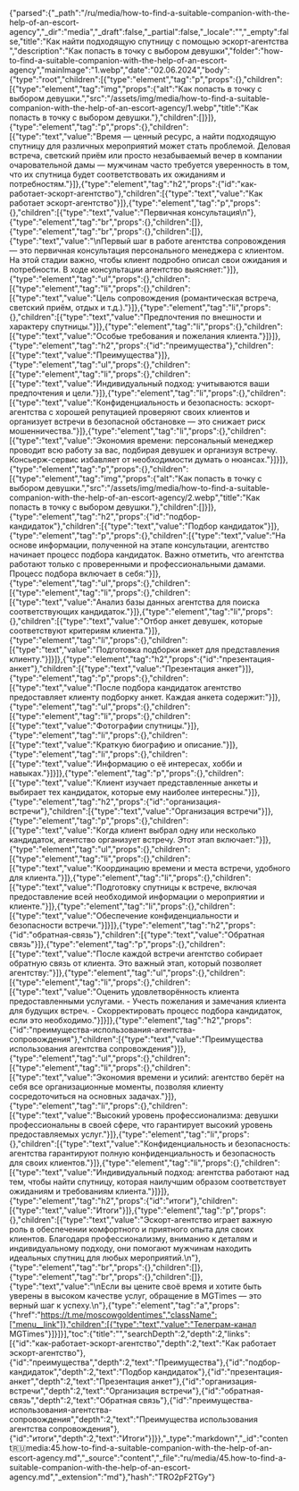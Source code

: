 {"parsed":{"_path":"/ru/media/how-to-find-a-suitable-companion-with-the-help-of-an-escort-agency","_dir":"media","_draft":false,"_partial":false,"_locale":"","_empty":false,"title":"Как найти подходящую спутницу с помощью эскорт-агентства ","description":"Как попасть в точку с выбором девушки","folder":"how-to-find-a-suitable-companion-with-the-help-of-an-escort-agency","mainImage":"1.webp","date":"02.06.2024","body":{"type":"root","children":[{"type":"element","tag":"p","props":{},"children":[{"type":"element","tag":"img","props":{"alt":"Как попасть в точку с выбором девушки.","src":"/assets/img/media/how-to-find-a-suitable-companion-with-the-help-of-an-escort-agency/1.webp","title":"Как попасть в точку с выбором девушки."},"children":[]}]},{"type":"element","tag":"p","props":{},"children":[{"type":"text","value":"Время — ценный ресурс, а найти подходящую спутницу для различных мероприятий может стать проблемой. Деловая встреча, светский приём или просто незабываемый вечер в компании очаровательной дамы — мужчинам часто требуется уверенность в том, что их спутница будет соответствовать их ожиданиям и потребностям."}]},{"type":"element","tag":"h2","props":{"id":"как-работает-эскорт-агентство"},"children":[{"type":"text","value":"Как работает эскорт-агентство"}]},{"type":"element","tag":"p","props":{},"children":[{"type":"text","value":"Первичная консультация\n"},{"type":"element","tag":"br","props":{},"children":[]},{"type":"element","tag":"br","props":{},"children":[]},{"type":"text","value":"\nПервый шаг в работе агентства сопровождения — это первичная консультация персонального менеджера с клиентом. На этой стадии важно, чтобы клиент подробно описал свои ожидания и потребности. В ходе консультации агентство выясняет:"}]},{"type":"element","tag":"ul","props":{},"children":[{"type":"element","tag":"li","props":{},"children":[{"type":"text","value":"Цель сопровождения (романтическая встреча, светский приём, отдых и т.д.)."}]},{"type":"element","tag":"li","props":{},"children":[{"type":"text","value":"Предпочтения по внешности и характеру спутницы."}]},{"type":"element","tag":"li","props":{},"children":[{"type":"text","value":"Особые требования и пожелания клиента."}]}]},{"type":"element","tag":"h2","props":{"id":"преимущества"},"children":[{"type":"text","value":"Преимущества"}]},{"type":"element","tag":"ul","props":{},"children":[{"type":"element","tag":"li","props":{},"children":[{"type":"text","value":"Индивидуальный подход: учитываются ваши предпочтения и цели."}]},{"type":"element","tag":"li","props":{},"children":[{"type":"text","value":"Конфиденциальность и безопасность: эскорт-агентства с хорошей репутацией проверяют своих клиентов и организует встречи в безопасной обстановке — это снижает риск мошенничества."}]},{"type":"element","tag":"li","props":{},"children":[{"type":"text","value":"Экономия времени: персональный менеджер проводит всю работу за вас, подбирая девушек и организуя встречу. Консьерж-сервис избавляет от необходимости думать о нюансах."}]}]},{"type":"element","tag":"p","props":{},"children":[{"type":"element","tag":"img","props":{"alt":"Как попасть в точку с выбором девушки.","src":"/assets/img/media/how-to-find-a-suitable-companion-with-the-help-of-an-escort-agency/2.webp","title":"Как попасть в точку с выбором девушки."},"children":[]}]},{"type":"element","tag":"h2","props":{"id":"подбор-кандидаток"},"children":[{"type":"text","value":"Подбор кандидаток"}]},{"type":"element","tag":"p","props":{},"children":[{"type":"text","value":"На основе информации, полученной на этапе консультации, агентство начинает процесс подбора кандидаток. Важно отметить, что агентства работают только с проверенными и профессиональными дамами. Процесс подбора включает в себя:"}]},{"type":"element","tag":"ul","props":{},"children":[{"type":"element","tag":"li","props":{},"children":[{"type":"text","value":"Анализ базы данных агентства для поиска соответствующих кандидаток."}]},{"type":"element","tag":"li","props":{},"children":[{"type":"text","value":"Отбор анкет девушек, которые соответствуют критериям клиента."}]},{"type":"element","tag":"li","props":{},"children":[{"type":"text","value":"Подготовка подборки анкет для представления клиенту."}]}]},{"type":"element","tag":"h2","props":{"id":"презентация-анкет"},"children":[{"type":"text","value":"Презентация анкет"}]},{"type":"element","tag":"p","props":{},"children":[{"type":"text","value":"После подбора кандидаток агентство предоставляет клиенту подборку анкет. Каждая анкета содержит:"}]},{"type":"element","tag":"ul","props":{},"children":[{"type":"element","tag":"li","props":{},"children":[{"type":"text","value":"Фотографии спутницы."}]},{"type":"element","tag":"li","props":{},"children":[{"type":"text","value":"Краткую биографию и описание."}]},{"type":"element","tag":"li","props":{},"children":[{"type":"text","value":"Информацию о её интересах, хобби и навыках."}]}]},{"type":"element","tag":"p","props":{},"children":[{"type":"text","value":"Клиент изучает представленные анкеты и выбирает тех кандидаток, которые ему наиболее интересны."}]},{"type":"element","tag":"h2","props":{"id":"организация-встречи"},"children":[{"type":"text","value":"Организация встречи"}]},{"type":"element","tag":"p","props":{},"children":[{"type":"text","value":"Когда клиент выбрал одну или несколько кандидаток, агентство организует встречу. Этот этап включает:"}]},{"type":"element","tag":"ul","props":{},"children":[{"type":"element","tag":"li","props":{},"children":[{"type":"text","value":"Координацию времени и места встречи, удобного для клиента."}]},{"type":"element","tag":"li","props":{},"children":[{"type":"text","value":"Подготовку спутницы к встрече, включая предоставление всей необходимой информации о мероприятии и клиенте."}]},{"type":"element","tag":"li","props":{},"children":[{"type":"text","value":"Обеспечение конфиденциальности и безопасности встречи."}]}]},{"type":"element","tag":"h2","props":{"id":"обратная-связь"},"children":[{"type":"text","value":"Обратная связь"}]},{"type":"element","tag":"p","props":{},"children":[{"type":"text","value":"После каждой встречи агентство собирает обратную связь от клиента. Это важный этап, который позволяет агентству:"}]},{"type":"element","tag":"ul","props":{},"children":[{"type":"element","tag":"li","props":{},"children":[{"type":"text","value":"Оценить удовлетворённость клиента предоставленными услугами. - Учесть пожелания и замечания клиента для будущих встреч. - Скорректировать процесс подбора кандидаток, если это необходимо."}]}]},{"type":"element","tag":"h2","props":{"id":"преимущества-использования-агентства-сопровождения"},"children":[{"type":"text","value":"Преимущества использования агентства сопровождения"}]},{"type":"element","tag":"ul","props":{},"children":[{"type":"element","tag":"li","props":{},"children":[{"type":"text","value":"Экономия времени и усилий: агентство берёт на себя все организационные моменты, позволяя клиенту сосредоточиться на основных задачах."}]},{"type":"element","tag":"li","props":{},"children":[{"type":"text","value":"Высокий уровень профессионализма: девушки профессиональны в своей сфере, что гарантирует высокий уровень предоставляемых услуг."}]},{"type":"element","tag":"li","props":{},"children":[{"type":"text","value":"Конфиденциальность и безопасность: агентства гарантируют полную конфиденциальность и безопасность для своих клиентов."}]},{"type":"element","tag":"li","props":{},"children":[{"type":"text","value":"Индивидуальный подход: агентства работают над тем, чтобы найти спутницу, которая наилучшим образом соответствует ожиданиям и требованиям клиента."}]}]},{"type":"element","tag":"h2","props":{"id":"итоги"},"children":[{"type":"text","value":"Итоги"}]},{"type":"element","tag":"p","props":{},"children":[{"type":"text","value":"Эскорт-агентство играет важную роль в обеспечении комфортного и приятного опыта для своих клиентов. Благодаря профессионализму, вниманию к деталям и индивидуальному подходу, они помогают мужчинам находить идеальных спутниц для любых мероприятий.\n"},{"type":"element","tag":"br","props":{},"children":[]},{"type":"element","tag":"br","props":{},"children":[]},{"type":"text","value":"\nЕсли вы цените своё время и хотите быть уверены в высоком качестве услуг, обращение в MGTimes — это верный шаг к успеху.\n"},{"type":"element","tag":"a","props":{"href":"https://t.me/moscowgoldentimes","className":["menu__link"]},"children":[{"type":"text","value":"Телеграм-канал MGTimes"}]}]}],"toc":{"title":"","searchDepth":2,"depth":2,"links":[{"id":"как-работает-эскорт-агентство","depth":2,"text":"Как работает эскорт-агентство"},{"id":"преимущества","depth":2,"text":"Преимущества"},{"id":"подбор-кандидаток","depth":2,"text":"Подбор кандидаток"},{"id":"презентация-анкет","depth":2,"text":"Презентация анкет"},{"id":"организация-встречи","depth":2,"text":"Организация встречи"},{"id":"обратная-связь","depth":2,"text":"Обратная связь"},{"id":"преимущества-использования-агентства-сопровождения","depth":2,"text":"Преимущества использования агентства сопровождения"},{"id":"итоги","depth":2,"text":"Итоги"}]}},"_type":"markdown","_id":"content:ru:media:45.how-to-find-a-suitable-companion-with-the-help-of-an-escort-agency.md","_source":"content","_file":"ru/media/45.how-to-find-a-suitable-companion-with-the-help-of-an-escort-agency.md","_extension":"md"},"hash":"TRO2pF2TGy"}
